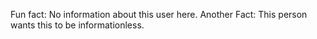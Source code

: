 Fun fact:
No information about this user here.
Another Fact:
This person wants this to be informationless.

